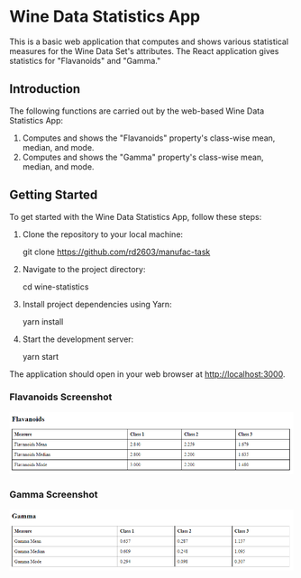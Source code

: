 # Wine Data Statistics App

This is a basic web application that computes and shows various statistical measures for the Wine Data Set's attributes. The React application gives statistics for "Flavanoids" and "Gamma."

## Introduction

The following functions are carried out by the web-based Wine Data Statistics App:

1. Computes and shows the "Flavanoids" property's class-wise mean, median, and mode.
2. Computes and shows the "Gamma" property's class-wise mean, median, and mode.

## Getting Started

To get started with the Wine Data Statistics App, follow these steps:

1. Clone the repository to your local machine:

    git clone https://github.com/rd2603/manufac-task

2. Navigate to the project directory:

    cd wine-statistics

3. Install project dependencies using Yarn:

    yarn install

4. Start the development server:

    yarn start


The application should open in your web browser at [http://localhost:3000](http://localhost:3000).


### Flavanoids Screenshot

![Flavanoids Table](/screenshots/falvanoids.png)

### Gamma Screenshot

![Gamma Table](/screenshots/gamma.png)
